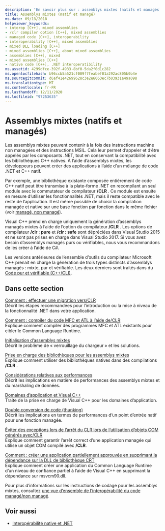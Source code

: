 ```yaml
---
description: 'En savoir plus sur : assemblys mixtes (natifs et managés)'
title: Assemblys mixtes (natif et managé)
ms.date: 09/18/2018
helpviewer_keywords:
- interop [C++], mixed assemblies
- /clr compiler option [C++], mixed assemblies
- managed code [C++], interoperability
- interoperability [C++], mixed assemblies
- mixed DLL loading [C++]
- mixed assemblies [C++], about mixed assemblies
- assemblies [C++], mixed
- mixed assemblies [C++]
- native code [C++], .NET interoperatibility
ms.assetid: 4299dfce-392f-4933-8bf0-5da2f0d1c282
ms.openlocfilehash: b96ccb5a521cf009f7feabef01a292ac805b0b4e
ms.sourcegitcommit: d6af41e42699628c3e2e6063ec7b03931a49a098
ms.translationtype: MT
ms.contentlocale: fr-FR
ms.lasthandoff: 12/11/2020
ms.locfileid: "97253635"
---
```

# <a name="mixed-native-and-managed-assemblies"></a>Assemblys mixtes (natifs et managés)

Les assemblys mixtes peuvent contenir à la fois des instructions machine non managées et des instructions MSIL. Cela leur permet d’appeler et d’être appelés par les composants .NET, tout en conservant la compatibilité avec les bibliothèques C++ natives. À l’aide d’assemblys mixtes, les développeurs peuvent créer des applications à l’aide d’un mélange de code .NET et C++ natif.

Par exemple, une bibliothèque existante composée entièrement de code C++ natif peut être transmise à la plate-forme .NET en recompilant un seul module avec le commutateur de compilateur **/CLR** . Ce module est ensuite en mesure d’utiliser les fonctionnalités .NET, mais il reste compatible avec le reste de l’application. Il est même possible de choisir la compilation managée et native sur une base fonction par fonction dans le même fichier (voir [managé, non managé](../preprocessor/managed-unmanaged.md)).

Visual C++ prend en charge uniquement la génération d’assemblys managés mixtes à l’aide de l’option du compilateur **/CLR** . Les options de compilateur **/clr : pure** et **/clr : safe** sont dépréciées dans Visual Studio 2015 et ne sont pas prises en charge dans Visual Studio 2017. Si vous avez besoin d’assemblys managés purs ou vérifiables, nous vous recommandons de les créer à l’aide de C#.

Les versions antérieures de l’ensemble d’outils du compilateur Microsoft C++ prenait en charge la génération de trois types distincts d’assemblys managés : mixte, pur et vérifiable. Les deux derniers sont traités dans du [Code pur et vérifiable (C++/CLI)](../dotnet/pure-and-verifiable-code-cpp-cli.md).

## <a name="in-this-section"></a>Dans cette section

[Comment : effectuer une migration vers/CLR](../dotnet/how-to-migrate-to-clr.md)<br/>
Décrit les étapes recommandées pour l’introduction ou la mise à niveau de la fonctionnalité .NET dans votre application.

[Comment : compiler du code MFC et ATL à l’aide de/CLR](../dotnet/how-to-compile-mfc-and-atl-code-by-using-clr.md)<br/>
Explique comment compiler des programmes MFC et ATL existants pour cibler le Common Language Runtime.

[Initialisation d’assemblys mixtes](../dotnet/initialization-of-mixed-assemblies.md)<br/>
Décrit le problème de « verrouillage du chargeur » et les solutions.

[Prise en charge des bibliothèques pour les assemblys mixtes](../dotnet/library-support-for-mixed-assemblies.md)<br/>
Explique comment utiliser des bibliothèques natives dans des compilations **/CLR** .

[Considérations relatives aux performances](../dotnet/performance-considerations-for-interop-cpp.md)<br/>
Décrit les implications en matière de performances des assemblys mixtes et du marshaling de données.

[Domaines d’application et Visual C++](../dotnet/application-domains-and-visual-cpp.md)<br/>
Traite de la prise en charge de Visual C++ pour les domaines d’application.

[Double conversion de code (thunking)](../dotnet/double-thunking-cpp.md)<br/>
Décrit les implications en termes de performances d’un point d’entrée natif pour une fonction managée.

[Éviter des exceptions lors de l’arrêt du CLR lors de l’utilisation d’objets COM générés avec/CLR](../dotnet/avoiding-exceptions-on-clr-shutdown-when-consuming-com-objects-built-with-clr.md)<br/>
Explique comment garantir l’arrêt correct d’une application managée qui utilise un objet COM compilé avec **/CLR**.

[Comment : créer une application partiellement approuvée en supprimant la dépendance sur la DLL de bibliothèque CRT](../dotnet/create-a-partially-trusted-application.md)<br/>
Explique comment créer une application du Common Language Runtime d’un niveau de confiance partiel à l’aide de Visual C++ en supprimant la dépendance sur msvcm90.dll.

Pour plus d’informations sur les instructions de codage pour les assemblys mixtes, consultez [une vue d’ensemble de l’interopérabilité du code managé/non managé](/previous-versions/dotnet/articles/ms973872(v=msdn.10)).

## <a name="see-also"></a>Voir aussi

- [Interopérabilité native et .NET](../dotnet/native-and-dotnet-interoperability.md)
